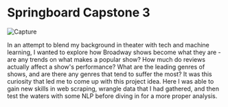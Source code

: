 # Springboard Capstone 3

![Capture](https://github.com/kai-tama/Capstone-3/assets/123907108/dcb6ff2a-e7f7-4519-af23-87a0b13ef4e0)

In an attempt to blend my background in theater with tech and machine learning, I wanted to explore how Broadway shows become what they are - are any trends on what makes a popular show? How much do reviews actually affect a show's performance? What are the leading genres of shows, and are there any genres that tend to suffer the most? It was this curiosity that led me to come up with this project idea. Here I was able to gain new skills in web scraping, wrangle data that I had gathered, and then test the waters with some NLP before diving in for a more proper analysis. 
